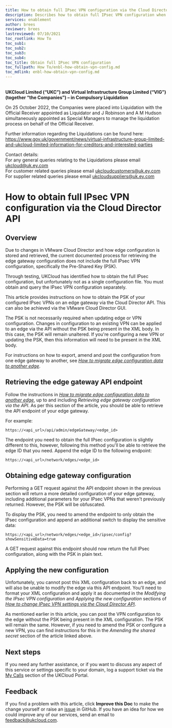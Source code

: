 ```yaml
---
title: How to obtain full IPsec VPN configuration via the Cloud Director API
description: Describes how to obtain full IPsec VPN configuration when migrating edge configuration data to another edge
services: enablement
author: brees
reviewer: brees
lastreviewed: 07/10/2021
toc_rootlink: How To
toc_sub1: 
toc_sub2:
toc_sub3:
toc_sub4:
toc_title: Obtain full IPsec VPN configuration
toc_fullpath: How To/enbl-how-obtain-vpn-config.md
toc_mdlink: enbl-how-obtain-vpn-config.md
---
```


<br>**UKCloud Limited (“UKC”) and Virtual Infrastructure Group Limited (“VIG”) (together “the Companies”) – in Compulsory Liquidation**

On 25 October 2022, the Companies were placed into Liquidation with the Official Receiver appointed as Liquidator and J Robinson and A M Hudson simultaneously appointed as Special Managers to manage the liquidation process on behalf of the Official Receiver.

Further information regarding the Liquidations can be found here: <https://www.gov.uk/government/news/virtual-infrastructure-group-limited-and-ukcloud-limited-information-for-creditors-and-interested-parties>

Contact details:<br>
For any general queries relating to the Liquidations please email <ukcloud@uk.ey.com><br>
For customer related queries please email <ukcloudcustomers@uk.ey.com><br>
For supplier related queries please email <ukcloudsuppliers@uk.ey.com>

# How to obtain full IPsec VPN configuration via the Cloud Director API

## Overview

Due to changes in VMware Cloud Director and how edge configuration is stored and retrieved, the current documented process for retrieving the edge gateway configuration does not include the full IPsec VPN configuration, specifically the Pre-Shared Key (PSK).

Through testing, UKCloud has identified how to obtain the full IPsec configuration, but unfortunately not as a single configuration file. You must obtain and query the IPsec VPN configuration separately.

This article provides instructions on how to obtain the PSK of your configured IPsec VPNs on an edge gateway via the Cloud Director API. This can also be achieved via the VMware Cloud Director GUI.

The PSK is not necessarily required when updating edge or VPN configuration. Changes in configuration to an existing VPN can be applied to an edge via the API without the PSK being present in the XML body. In this case, the PSK will remain unaltered. If you're configuring a new VPN or updating the PSK, then this information will need to be present in the XML body.

For instructions on how to export, amend and post the configuration from one edge gateway to another, see [*How to migrate edge configuration data to another edge*](enbl-how-migrate-edge-config.md).

## Retrieving the edge gateway API endpoint

Follow the instructions in [*How to migrate edge configuration data to another edge*](enbl-how-migrate-edge-config.md), up to and including *Retrieving edge gateway configuration via the API*. As per this section of the article, you should be able to retrieve the API endpoint of your edge gateway.

For example:

`https://<api_url>/api/admin/edgeGateway/<edge_id>`

The endpoint you need to obtain the full IPsec configuration is slightly different to this, however, following this method you'll be able to retrieve the edge ID that you need. Append the edge ID to the following endpoint:

`https://<api_url>/network/edges/<edge_id>`

## Obtaining edge gateway configuration

Performing a GET request against the API endpoint shown in the previous section will return a more detailed configuration of your edge gateway, including additional parameters for your IPsec VPNs that weren't previously returned. However, the PSK will be obfuscated.

To display the PSK, you need to amend the endpoint to only obtain the IPsec configuration and append an additional switch to display the sensitive data:

`https://<api_url>/network/edges/<edge_id>/ipsec/config?showSensitiveData=true`

A GET request against this endpoint should now return the full IPsec configuration, along with the PSK in plain text.

## Applying the new configuration

Unfortunately, you cannot post this XML configuration back to an edge, and will also be unable to modify the edge via this API endpoint. You'll need to format your XML configuration and apply it as documented in the *Modifying the IPsec VPN configuration* and *Applying the new configuration* sections of [*How to change IPsec VPN settings via the Cloud Director API*](../vmware/vmw-how-change-ipsec-vpn-api.md).

As mentioned earlier in this article, you can post the VPN configuration to the edge without the PSK being present in the XML configuration. The PSK will remain the same. However, if you need to amend the PSK or configure a new VPN, you can find instructions for this in the *Amending the shared secret* section of the article linked above.

## Next steps

If you need any further assistance, or if you want to discuss any aspect of this service or settings specific to your domain, log a support ticket via the [My Calls](https://portal.skyscapecloud.com/support/ivanti) section of the UKCloud Portal.

## Feedback

If you find a problem with this article, click **Improve this Doc** to make the change yourself or raise an [issue](https://github.com/UKCloud/documentation/issues) in GitHub. If you have an idea for how we could improve any of our services, send an email to <feedback@ukcloud.com>.

